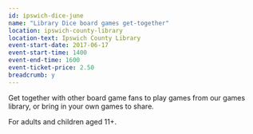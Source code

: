 ```yaml
---
id: ipswich-dice-june
name: "Library Dice board games get-together"
location: ipswich-county-library
location-text: Ipswich County Library
event-start-date: 2017-06-17
event-start-time: 1400
event-end-time: 1600
event-ticket-price: 2.50
breadcrumb: y
---
```


Get together with other board game fans to play games from our games library, or bring in your own games to share.

For adults and children aged 11+.
